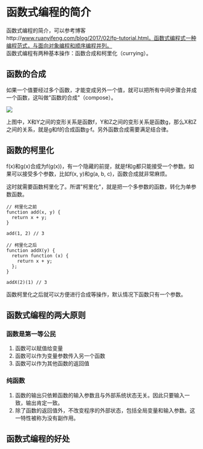 # 函数式编程的简介
函数式编程的简介，可以参考博客http://www.ruanyifeng.com/blog/2017/02/fp-tutorial.html。函数式编程式一种编程范式，与面向对象编程和顺序编程并列。  
函数式编程有两种基本操作：函数合成和柯里化（currying）。    
## 函数的合成
如果一个值要经过多个函数，才能变成另外一个值，就可以把所有中间步骤合并成一个函数，这叫做"函数的合成"（compose）。

![](http://www.ruanyifeng.com/blogimg/asset/2017/bg2017022204.png)  

上图中，X和Y之间的变形关系是函数f，Y和Z之间的变形关系是函数g，那么X和Z之间的关系，就是g和f的合成函数g·f。另外函数合成需要满足结合律。

## 函数的柯里化
f(x)和g(x)合成为f(g(x))，有一个隐藏的前提，就是f和g都只能接受一个参数。如果可以接受多个参数，比如f(x, y)和g(a, b, c)，函数合成就非常麻烦。

这时就需要函数柯里化了。所谓"柯里化"，就是把一个多参数的函数，转化为单参数函数。
```
// 柯里化之前
function add(x, y) {
  return x + y;
}

add(1, 2) // 3

// 柯里化之后
function addX(y) {
  return function (x) {
    return x + y;
  };
}

addX(2)(1) // 3
```
函数柯里化之后就可以方便进行合成等操作，默认情况下函数只有一个参数。

## 函数式编程的两大原则
### 函数是第一等公民
1.  函数可以赋值给变量
2. 函数可以作为变量参数传入另一个函数
3. 函数可以作为其他函数的返回值
### 纯函数
1. 函数的输出只依赖函数的输入参数且与外部系统状态无关。因此只要输入一致，输出肯定一致。
2. 除了函数的返回值外，不改变程序的外部状态，包括全局变量和输入参数。这一特性被称为没有副作用。

## 函数式编程的好处

